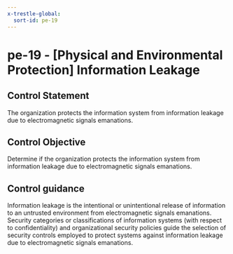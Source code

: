```yaml
---
x-trestle-global:
  sort-id: pe-19
---
```


# pe-19 - \[Physical and Environmental Protection\] Information Leakage

## Control Statement

The organization protects the information system from information leakage due to electromagnetic signals emanations.

## Control Objective

Determine if the organization protects the information system from information leakage due to electromagnetic signals emanations.

## Control guidance

Information leakage is the intentional or unintentional release of information to an untrusted environment from electromagnetic signals emanations. Security categories or classifications of information systems (with respect to confidentiality) and organizational security policies guide the selection of security controls employed to protect systems against information leakage due to electromagnetic signals emanations.
